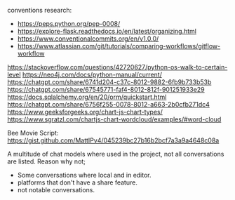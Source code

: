 conventions research:
 - https://peps.python.org/pep-0008/
 - https://explore-flask.readthedocs.io/en/latest/organizing.html
 - https://www.conventionalcommits.org/en/v1.0.0/
 - https://www.atlassian.com/git/tutorials/comparing-workflows/gitflow-workflow


https://stackoverflow.com/questions/42720627/python-os-walk-to-certain-level
https://neo4j.com/docs/python-manual/current/
https://chatgpt.com/share/6741d204-c37c-8012-9882-6fb9b733b53b
https://chatgpt.com/share/67545771-faf4-8012-812f-901251933e29
https://docs.sqlalchemy.org/en/20/orm/quickstart.html
https://chatgpt.com/share/6756f255-0078-8012-a663-2b0cfb271dc4
https://www.geeksforgeeks.org/chart-js-chart-types/
https://www.sgratzl.com/chartjs-chart-wordcloud/examples/#word-cloud

Bee Movie Script: https://gist.github.com/MattIPv4/045239bc27b16b2bcf7a3a9a4648c08a

A multitude of chat models where used in the project, not all conversations are listed. Reason why not; 
 - Some conversations where local and in editor.
 - platforms that don't have a share feature.
 - not notable conversations.